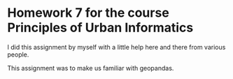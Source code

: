 # Homework 7 for the course Principles of Urban Informatics

I did this assignment by myself with a little help here and there from various people.

This assignment was to make us familiar with geopandas.
